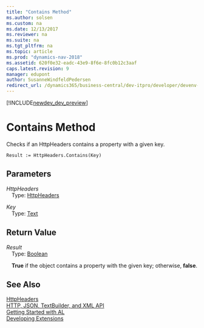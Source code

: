 ```yaml
---
title: "Contains Method"
ms.author: solsen
ms.custom: na
ms.date: 12/13/2017
ms.reviewer: na
ms.suite: na
ms.tgt_pltfrm: na
ms.topic: article
ms.prod: "dynamics-nav-2018"
ms.assetid: 620f0e32-eadc-43e9-8f6e-8fc0b12c3aaf
caps.latest.revision: 9
manager: edupont
author: SusanneWindfeldPedersen
redirect_url: /dynamics365/business-central/dev-itpro/developer/devenv-restapi-overview
---
```


[!INCLUDE[newdev_dev_preview](../includes/newdev_dev_preview.md)]

# Contains Method
Checks if an HttpHeaders contains a property with a given key.

```
Result := HttpHeaders.Contains(Key)
```

## Parameters
*HttpHeaders*  
&emsp;Type: [HttpHeaders](httpheaders-class.md)

*Key*  
&emsp;Type: [Text](../datatypes/devenv-text-data-type.md)

## Return Value
*Result*  
&emsp;Type: [Boolean](../datatypes/devenv-boolean-data-type.md)

&emsp;**True** if the object contains a property with the given key; otherwise, **false**.

## See Also
[HttpHeaders](httpheaders-class.md)  
[HTTP, JSON, TextBuilder, and XML API](../devenv-restapi-overview.md)  
[Getting Started with AL](../devenv-get-started.md)  
[Developing Extensions](../devenv-dev-overview.md)  
